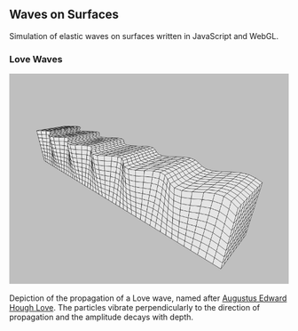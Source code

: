 ## Waves on Surfaces

Simulation of elastic waves on surfaces written in JavaScript and WebGL.

### Love Waves

![Love Wave Screenshot](images/LoveWaveScreenshot.png)

Depiction of the propagation of a Love wave, named after
[Augustus Edward Hough Love](https://en.wikipedia.org/wiki/Augustus_Edward_Hough_Love).
The particles vibrate perpendicularly to the direction of propagation
and the amplitude decays with depth.
